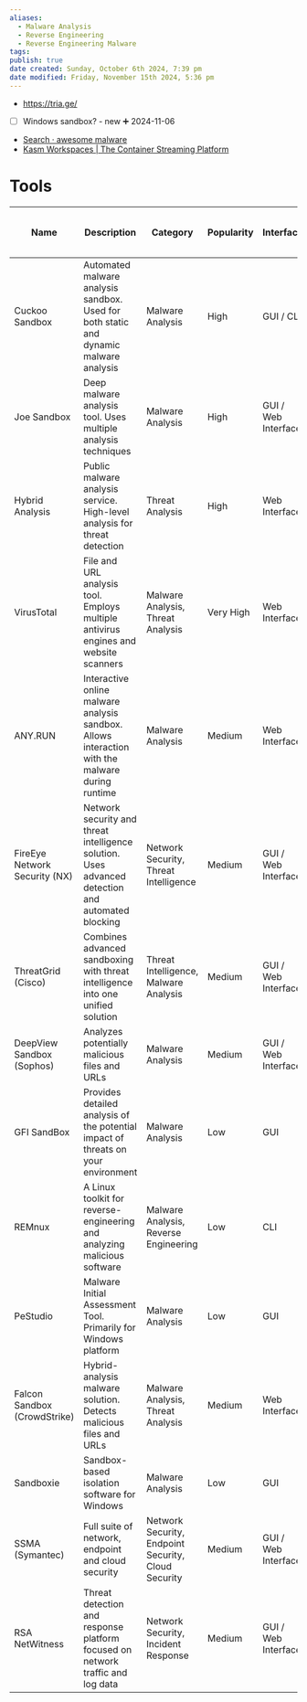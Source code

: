 ```yaml
---
aliases:
  - Malware Analysis
  - Reverse Engineering
  - Reverse Engineering Malware
tags: 
publish: true
date created: Sunday, October 6th 2024, 7:39 pm
date modified: Friday, November 15th 2024, 5:36 pm
---
```




- https://tria.ge/
- [ ] Windows sandbox? - new ➕ 2024-11-06
- [Search · awesome malware](https://github.com/search?q=awesome+malware)
- [Kasm Workspaces | The Container Streaming Platform](https://www.kasmweb.com/)

# Tools

|**Name**|**Description**|**Category**|**Popularity**|**Interface**|**Local vs Web-based**|**Open Source vs Proprietary**|**Price Plans**|
|---|---|---|---|---|---|---|---|
|Cuckoo Sandbox|Automated malware analysis sandbox. Used for both static and dynamic malware analysis|Malware Analysis|High|GUI / CLI|Local|Open Source|Free|
|Joe Sandbox|Deep malware analysis tool. Uses multiple analysis techniques|Malware Analysis|High|GUI / Web Interface|Both|Proprietary|Free trial, then paid plans|
|Hybrid Analysis|Public malware analysis service. High-level analysis for threat detection|Threat Analysis|High|Web Interface|Web-based|Proprietary|Free, with premium subscription options|
|VirusTotal|File and URL analysis tool. Employs multiple antivirus engines and website scanners|Malware Analysis, Threat Analysis|Very High|Web Interface|Web-based|Proprietary|Free, with premium subscription options|
|ANY.RUN|Interactive online malware analysis sandbox. Allows interaction with the malware during runtime|Malware Analysis|Medium|Web Interface|Web-based|Proprietary|Free with limitations, then paid plans|
|FireEye Network Security (NX)|Network security and threat intelligence solution. Uses advanced detection and automated blocking|Network Security, Threat Intelligence|Medium|GUI / Web Interface|Both|Proprietary|Contact for Pricing|
|ThreatGrid (Cisco)|Combines advanced sandboxing with threat intelligence into one unified solution|Threat Intelligence, Malware Analysis|Medium|GUI / Web Interface|Both|Proprietary|Contact for Pricing|
|DeepView Sandbox (Sophos)|Analyzes potentially malicious files and URLs|Malware Analysis|Medium|GUI / Web Interface|Both|Proprietary|Contact for Pricing|
|GFI SandBox|Provides detailed analysis of the potential impact of threats on your environment|Malware Analysis|Low|GUI|Local|Proprietary|Contact for Pricing|
|REMnux|A Linux toolkit for reverse-engineering and analyzing malicious software|Malware Analysis, Reverse Engineering|Low|CLI|Local|Open Source|Free|
|PeStudio|Malware Initial Assessment Tool. Primarily for Windows platform|Malware Analysis|Low|GUI|Local|Proprietary|Free|
|Falcon Sandbox (CrowdStrike)|Hybrid-analysis malware solution. Detects malicious files and URLs|Malware Analysis, Threat Analysis|Medium|Web Interface|Web-based|Proprietary|Contact for Pricing|
|Sandboxie|Sandbox-based isolation software for Windows|Malware Analysis|Low|GUI|Local|Open Source (as of 2020)|Free|
|SSMA (Symantec)|Full suite of network, endpoint and cloud security|Network Security, Endpoint Security, Cloud Security|Medium|GUI / Web Interface|Both|Proprietary|Contact for Pricing|
|RSA NetWitness|Threat detection and response platform focused on network traffic and log data|Network Security, Incident Response|Medium|GUI / Web Interface|Both|Proprietary|Contact for Pricing|